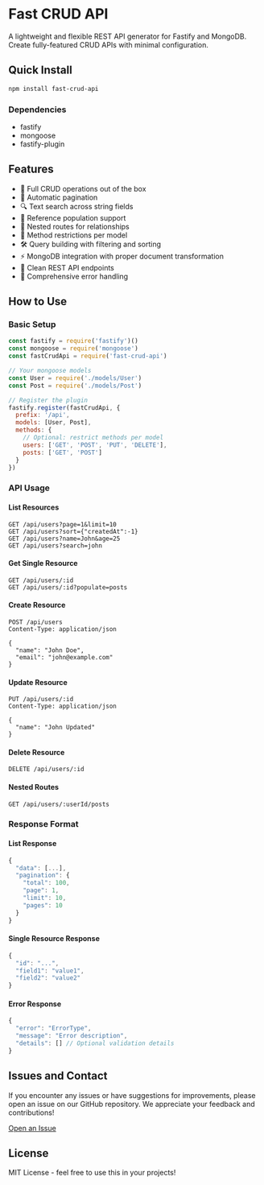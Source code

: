 # Fast CRUD API

A lightweight and flexible REST API generator for Fastify and MongoDB. Create fully-featured CRUD APIs with minimal configuration.

## Quick Install

```bash
npm install fast-crud-api
```

### Dependencies

- fastify
- mongoose
- fastify-plugin

## Features

- 🚀 Full CRUD operations out of the box
- 📄 Automatic pagination
- 🔍 Text search across string fields
- 🔗 Reference population support
- 📱 Nested routes for relationships
- 🎯 Method restrictions per model
- 🛠 Query building with filtering and sorting
- ⚡ MongoDB integration with proper document transformation
- 🔄 Clean REST API endpoints
- 🚨 Comprehensive error handling

## How to Use

### Basic Setup

```javascript
const fastify = require('fastify')()
const mongoose = require('mongoose')
const fastCrudApi = require('fast-crud-api')

// Your mongoose models
const User = require('./models/User')
const Post = require('./models/Post')

// Register the plugin
fastify.register(fastCrudApi, {
  prefix: '/api',
  models: [User, Post],
  methods: {
    // Optional: restrict methods per model
    users: ['GET', 'POST', 'PUT', 'DELETE'],
    posts: ['GET', 'POST']
  }
})
```

### API Usage

#### List Resources
```http
GET /api/users?page=1&limit=10
GET /api/users?sort={"createdAt":-1}
GET /api/users?name=John&age=25
GET /api/users?search=john
```

#### Get Single Resource
```http
GET /api/users/:id
GET /api/users/:id?populate=posts
```

#### Create Resource
```http
POST /api/users
Content-Type: application/json

{
  "name": "John Doe",
  "email": "john@example.com"
}
```

#### Update Resource
```http
PUT /api/users/:id
Content-Type: application/json

{
  "name": "John Updated"
}
```

#### Delete Resource
```http
DELETE /api/users/:id
```

#### Nested Routes
```http
GET /api/users/:userId/posts
```

### Response Format

#### List Response
```javascript
{
  "data": [...],
  "pagination": {
    "total": 100,
    "page": 1,
    "limit": 10,
    "pages": 10
  }
}
```

#### Single Resource Response
```javascript
{
  "id": "...",
  "field1": "value1",
  "field2": "value2"
}
```

#### Error Response
```javascript
{
  "error": "ErrorType",
  "message": "Error description",
  "details": [] // Optional validation details
}
```

## Issues and Contact

If you encounter any issues or have suggestions for improvements, please open an issue on our GitHub repository. We appreciate your feedback and contributions!

[Open an Issue](https://github.com/yourusername/fast-crud-api/issues)

## License

MIT License - feel free to use this in your projects!
